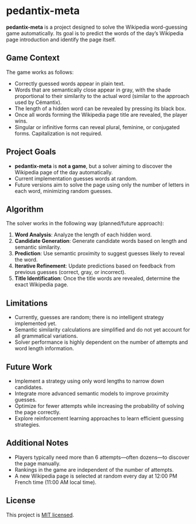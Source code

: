 # pedantix-meta

**pedantix-meta** is a project designed to solve the Wikipedia word-guessing game automatically. Its goal is to predict the words of the day’s Wikipedia page introduction and identify the page itself.

## Game Context

The game works as follows:

- Correctly guessed words appear in plain text.
- Words that are semantically close appear in gray, with the shade proportional to their similarity to the actual word (similar to the approach used by Cémantix).
- The length of a hidden word can be revealed by pressing its black box.
- Once all words forming the Wikipedia page title are revealed, the player wins.
- Singular or infinitive forms can reveal plural, feminine, or conjugated forms. Capitalization is not required.

## Project Goals

- **pedantix-meta** is **not a game**, but a solver aiming to discover the Wikipedia page of the day automatically.
- Current implementation guesses words at random.
- Future versions aim to solve the page using only the number of letters in each word, minimizing random guesses.

## Algorithm

The solver works in the following way (planned/future approach):

1. **Word Analysis**: Analyze the length of each hidden word.
2. **Candidate Generation**: Generate candidate words based on length and semantic similarity.
3. **Prediction**: Use semantic proximity to suggest guesses likely to reveal the word.
4. **Iterative Refinement**: Update predictions based on feedback from previous guesses (correct, gray, or incorrect).
5. **Title Identification**: Once the title words are revealed, determine the exact Wikipedia page.

## Limitations

- Currently, guesses are random; there is no intelligent strategy implemented yet.
- Semantic similarity calculations are simplified and do not yet account for all grammatical variations.
- Solver performance is highly dependent on the number of attempts and word length information.

## Future Work

- Implement a strategy using only word lengths to narrow down candidates.
- Integrate more advanced semantic models to improve proximity guesses.
- Optimize for fewer attempts while increasing the probability of solving the page correctly.
- Explore reinforcement learning approaches to learn efficient guessing strategies.

## Additional Notes

- Players typically need more than 6 attempts—often dozens—to discover the page manually.
- Rankings in the game are independent of the number of attempts.
- A new Wikipedia page is selected at random every day at 12:00 PM French time (11:00 AM local time).

## License

This project is [MIT licensed](LICENSE).
